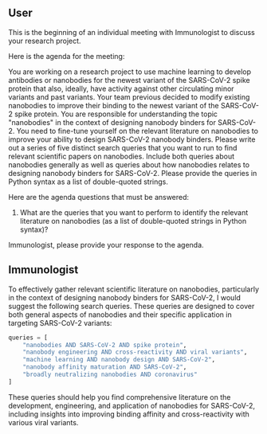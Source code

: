 ## User

This is the beginning of an individual meeting with Immunologist to discuss your research project.

Here is the agenda for the meeting:

You are working on a research project to use machine learning to develop antibodies or nanobodies for the newest variant of the SARS-CoV-2 spike protein that also, ideally, have activity against other circulating minor variants and past variants. Your team previous decided to modify existing nanobodies to improve their binding to the newest variant of the SARS-CoV-2 spike protein. You are responsible for understanding the topic "nanobodies" in the context of designing nanobody binders for SARS-CoV-2. You need to fine-tune yourself on the relevant literature on nanobodies to improve your ability to design SARS-CoV-2 nanobody binders. Please write out a series of five distinct search queries that you want to run to find relevant scientific papers on nanobodies. Include both queries about nanobodies generally as well as queries about how nanobodies relates to designing nanobody binders for SARS-CoV-2. Please provide the queries in Python syntax as a list of double-quoted strings.

Here are the agenda questions that must be answered:

1. What are the queries that you want to perform to identify the relevant literature on nanobodies (as a list of double-quoted strings in Python syntax)?

Immunologist, please provide your response to the agenda.

## Immunologist

To effectively gather relevant scientific literature on nanobodies, particularly in the context of designing nanobody binders for SARS-CoV-2, I would suggest the following search queries. These queries are designed to cover both general aspects of nanobodies and their specific application in targeting SARS-CoV-2 variants:

```python
queries = [
    "nanobodies AND SARS-CoV-2 AND spike protein",
    "nanobody engineering AND cross-reactivity AND viral variants",
    "machine learning AND nanobody design AND SARS-CoV-2",
    "nanobody affinity maturation AND SARS-CoV-2",
    "broadly neutralizing nanobodies AND coronavirus"
]
```

These queries should help you find comprehensive literature on the development, engineering, and application of nanobodies for SARS-CoV-2, including insights into improving binding affinity and cross-reactivity with various viral variants.

